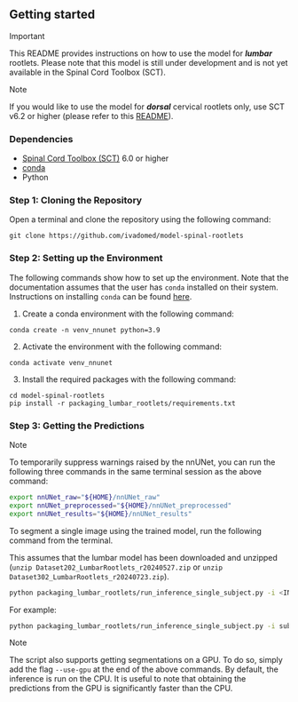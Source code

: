 ## Getting started

> [!IMPORTANT]
> This README provides instructions on how to use the model for **_lumbar_** rootlets. 
> Please note that this model is still under development and is not yet available in the Spinal Cord Toolbox (SCT).

> [!NOTE]
> If you would like to use the model for _**dorsal**_ cervical rootlets only, use SCT v6.2 or higher (please refer to 
> this [README](..%2FREADME.md)).

### Dependencies

- [Spinal Cord Toolbox (SCT)](https://spinalcordtoolbox.com/user_section/installation.html) 6.0 or higher
- [conda](https://conda.io/projects/conda/en/latest/user-guide/install/index.html) 
- Python

### Step 1: Cloning the Repository

Open a terminal and clone the repository using the following command:

```
git clone https://github.com/ivadomed/model-spinal-rootlets
```

### Step 2: Setting up the Environment

The following commands show how to set up the environment. 
Note that the documentation assumes that the user has `conda` installed on their system. 
Instructions on installing `conda` can be found [here](https://conda.io/projects/conda/en/latest/user-guide/install/index.html).

1. Create a conda environment with the following command:
```
conda create -n venv_nnunet python=3.9
```

2. Activate the environment with the following command:
```
conda activate venv_nnunet
```

3. Install the required packages with the following command:
```
cd model-spinal-rootlets
pip install -r packaging_lumbar_rootlets/requirements.txt
```
 
### Step 3: Getting the Predictions

> [!NOTE]  
> To temporarily suppress warnings raised by the nnUNet, you can run the following three commands in the same terminal session as the above command:
>
> ```bash
> export nnUNet_raw="${HOME}/nnUNet_raw"
> export nnUNet_preprocessed="${HOME}/nnUNet_preprocessed"
> export nnUNet_results="${HOME}/nnUNet_results"
> ```

To segment a single image using the trained model, run the following command from the terminal. 

This assumes that the lumbar model has been downloaded and unzipped (`unzip Dataset202_LumbarRootlets_r20240527.zip` or `unzip Dataset302_LumbarRootlets_r20240723.zip`).

```bash
python packaging_lumbar_rootlets/run_inference_single_subject.py -i <INPUT> -o <OUTPUT> -path-model <PATH_TO_MODEL_FOLDER> -fold <FOLD>
```

For example:

```bash
python packaging_lumbar_rootlets/run_inference_single_subject.py -i sub-001_T2w.nii.gz -o sub-001_T2w_label-rootlets_dseg.nii.gz -path-model ~/Downloads/Dataset202_LumbarRootlets_r20240527 -fold 0
```

> [!NOTE] 
> The script also supports getting segmentations on a GPU. To do so, simply add the flag `--use-gpu` at the end of the above commands. 
> By default, the inference is run on the CPU. It is useful to note that obtaining the predictions from the GPU is significantly faster than the CPU.
